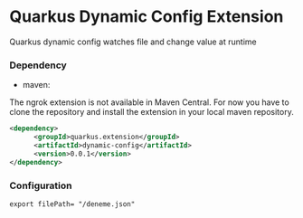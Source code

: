 # Quarkus Dynamic Config Extension

Quarkus dynamic config watches file and change value at runtime

### Dependency
- maven:

The ngrok extension is not available in Maven Central. For now you have to clone the repository and install the extension in your local maven repository.

```xml
<dependency>
      <groupId>quarkus.extension</groupId>
      <artifactId>dynamic-config</artifactId>
      <version>0.0.1</version>
</dependency>
```
### Configuration
```xml
export filePath= "/deneme.json"

```
